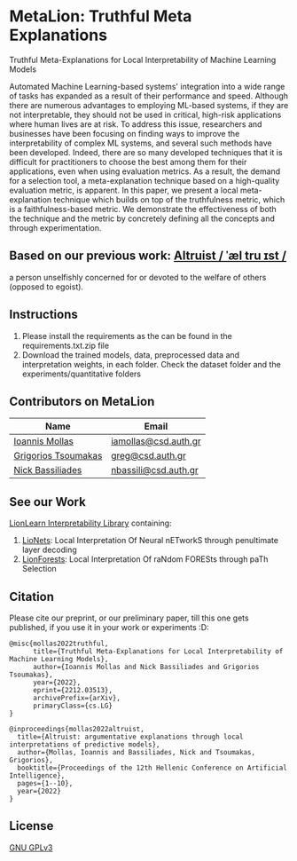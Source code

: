 # MetaLion: Truthful Meta Explanations
Truthful Meta-Explanations for Local Interpretability of Machine Learning Models

Automated Machine Learning-based systems' integration into a wide range of tasks has expanded as a result of their performance and speed. Although there are numerous advantages to employing ML-based systems, if they are not interpretable, they should not be used in critical, high-risk applications where human lives are at risk. To address this issue, researchers and businesses have been focusing on finding ways to improve the interpretability of complex ML systems, and several such methods have been developed. Indeed, there are so many developed techniques that it is difficult for practitioners to choose the best among them for their applications, even when using evaluation metrics. As a result, the demand for a selection tool, a meta-explanation technique based on a high-quality evaluation metric, is apparent. In this paper, we present a local meta-explanation technique which builds on top of the truthfulness metric, which is a faithfulness-based metric. We demonstrate the effectiveness of both the technique and the metric by concretely defining all the concepts and through experimentation.

## Based on our previous work: [Altruist / ˈæl tru ɪst /](https://github.com/iamollas/Altruist) 
a person unselfishly concerned for or devoted to the welfare of others (opposed to egoist).

## Instructions
1. Please install the requirements as the can be found in the requirements.txt.zip file
2. Download the trained models, data, preprocessed data and interpretation weights, in each folder. Check the dataset folder and the experiments/quantitative folders

## Contributors on MetaLion
Name | Email
--- | ---
[Ioannis Mollas](https://intelligence.csd.auth.gr/people/ioannis-mollas/) | iamollas@csd.auth.gr
[Grigorios Tsoumakas](https://intelligence.csd.auth.gr/people/tsoumakas/) | greg@csd.auth.gr
[Nick Bassiliades](https://intelligence.csd.auth.gr/people/bassiliades/) | nbassili@csd.auth.gr

## See our Work
[LionLearn Interpretability Library](https://github.com/intelligence-csd-auth-gr/LionLearn) containing: 
1. [LioNets](https://github.com/iamollas/LionLearn/tree/master/LioNets): Local Interpretation Of Neural nETworkS through penultimate layer decoding
2. [LionForests](https://github.com/iamollas/LionLearn/tree/master/LionForests): Local Interpretation Of raNdom FORESts through paTh Selection

## Citation
Please cite our preprint, or our preliminary paper, till this one gets published, if you use it in your work or experiments :D:
```
@misc{mollas2022truthful,
      title={Truthful Meta-Explanations for Local Interpretability of Machine Learning Models}, 
      author={Ioannis Mollas and Nick Bassiliades and Grigorios Tsoumakas},
      year={2022},
      eprint={2212.03513},
      archivePrefix={arXiv},
      primaryClass={cs.LG}
}

@inproceedings{mollas2022altruist,
  title={Altruist: argumentative explanations through local interpretations of predictive models},
  author={Mollas, Ioannis and Bassiliades, Nick and Tsoumakas, Grigorios},
  booktitle={Proceedings of the 12th Hellenic Conference on Artificial Intelligence},
  pages={1--10},
  year={2022}
}
```

## License
[GNU GPLv3](https://choosealicense.com/licenses/gpl-3.0/)
